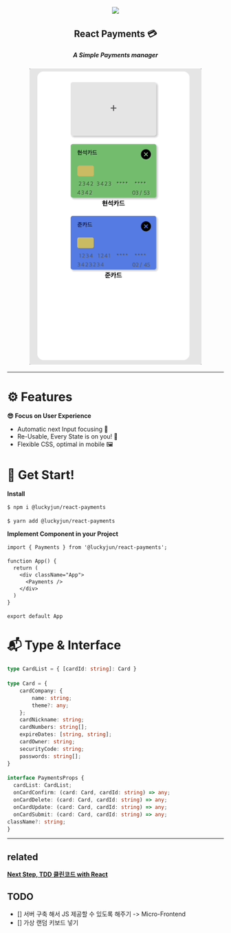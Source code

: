 <!-- TODO: code sandbox 추가 -->

<p align="middle" >
  <img src="https://techcourse-storage.s3.ap-northeast-2.amazonaws.com/0fefce79602043a9b3281ee1dd8f4be6" width="400">
</p>

**<h2 align="center">React Payments 💳</h2>**
**<h5 align="center">A Simple Payments manager</h5>**

<p align="middle" >
  <img src="./docs/readme/payments_demo.gif" width="400">
</p>

<hr style="{ margin-top: 10px; margin-bottom: 10px }" />

# ⚙️ Features

**😎 Focus on User Experience**

- Automatic next Input focusing 👀
- Re-Usable, Every State is on you! 📑
- Flexible CSS, optimal in mobile 🖼️

# 🙌 Get Start!

**Install**

```shell
$ npm i @luckyjun/react-payments

$ yarn add @luckyjun/react-payments
```

**Implement Component in your Project**

```tsx
import { Payments } from '@luckyjun/react-payments';

function App() {
  return (
    <div className="App">
      <Payments />
    </div>
  )
}

export default App
```

# 📬 Type & Interface

```typescript
type CardList = { [cardId: string]: Card }

type Card = {
    cardCompany: {
        name: string;
        theme?: any;
    };
    cardNickname: string;
    cardNumbers: string[];
    expireDates: [string, string];
    cardOwner: string;
    securityCode: string;
    passwords: string[];
}

interface PaymentsProps {
  cardList: CardList;
  onCardConfirm: (card: Card, cardId: string) => any;
  onCardDelete: (card: Card, cardId: string) => any;
  onCardUpdate: (card: Card, cardId: string) => any;
  onCardSubmit: (card: Card, cardId: string) => any;
className?: string;
}
```

---

## related

[**Next Step, TDD 클린코드 with React**](https://github.com/next-step)

## TODO

- [] 서버 구축 해서 JS 제공할 수 있도록 해주기 -> Micro-Frontend
- [] 가상 랜덤 키보드 넣기
